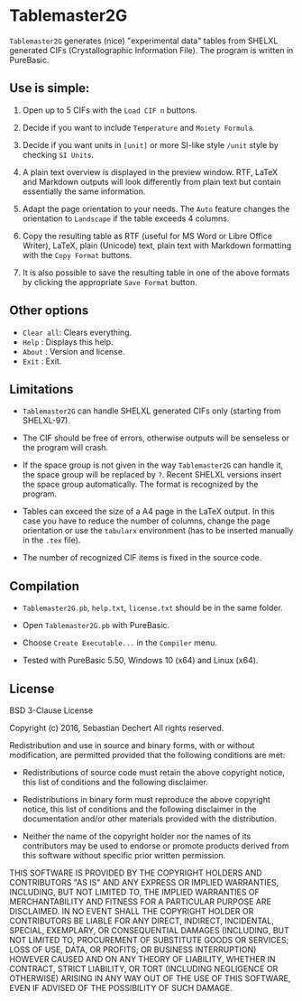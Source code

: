# Tablemaster2G

`Tablemaster2G` generates (nice) "experimental data" tables from SHELXL generated CIFs (Crystallographic Information File).
The program is written in PureBasic.

## Use is simple:

1. Open up to 5 CIFs with the `Load CIF n` buttons.

2. Decide if you want to include `Temperature` and `Moiety Formula`.

3. Decide if you want units in `[unit]` or more SI-like style `/unit` style by checking `SI Units`.

4. A plain text overview is displayed in the preview window. RTF, LaTeX and Markdown outputs will look differently from plain text but contain essentially the same information. 

5. Adapt the page orientation to your needs. The `Auto` feature changes the orientation to `Landscape` if the table exceeds 4 columns.

6. Copy the resulting table as RTF (useful for MS Word or Libre Office Writer), LaTeX, plain (Unicode) text, plain text with Markdown formatting with the `Copy Format` buttons.

7. It is also possible to save the resulting table in one of the above formats by clicking the appropriate `Save Format` button.


## Other options

* `Clear all`: Clears everything.
* `Help`	 : Displays this help.
* `About`	 : Version and license.
* `Exit`	 : Exit.


## Limitations

* `Tablemaster2G` can handle SHELXL generated CIFs only (starting from SHELXL-97).

* The CIF should be free of errors, otherwise outputs will be senseless or the program will crash.

* If the space group is not given in the way `Tablemaster2G` can handle it, the space group will be replaced by `?`. Recent SHELXL versions insert the space group automatically. The format is recognized by the program. 

* Tables can exceed the size of a A4 page in the LaTeX output. In this case you have to reduce the number of columns, change the page orientation or use the `tabularx` environment (has to be inserted manually in the `.tex` file). 

* The number of recognized CIF items is fixed in the source code.

## Compilation

* `Tablemaster2G.pb`, `help.txt`, `license.txt` should be in the same folder. 

* Open `Tablemaster2G.pb` with PureBasic. 

* Choose `Create Executable...` in the `Compiler` menu.

* Tested with PureBasic 5.50, Windows 10 (x64) and Linux (x64).

## License

BSD 3-Clause License

Copyright (c) 2016, Sebastian Dechert
All rights reserved.

Redistribution and use in source and binary forms, with or without
modification, are permitted provided that the following conditions are met:

* Redistributions of source code must retain the above copyright notice, this
  list of conditions and the following disclaimer.

* Redistributions in binary form must reproduce the above copyright notice,
  this list of conditions and the following disclaimer in the documentation
  and/or other materials provided with the distribution.

* Neither the name of the copyright holder nor the names of its
  contributors may be used to endorse or promote products derived from
  this software without specific prior written permission.

THIS SOFTWARE IS PROVIDED BY THE COPYRIGHT HOLDERS AND CONTRIBUTORS "AS IS"
AND ANY EXPRESS OR IMPLIED WARRANTIES, INCLUDING, BUT NOT LIMITED TO, THE
IMPLIED WARRANTIES OF MERCHANTABILITY AND FITNESS FOR A PARTICULAR PURPOSE ARE
DISCLAIMED. IN NO EVENT SHALL THE COPYRIGHT HOLDER OR CONTRIBUTORS BE LIABLE
FOR ANY DIRECT, INDIRECT, INCIDENTAL, SPECIAL, EXEMPLARY, OR CONSEQUENTIAL
DAMAGES (INCLUDING, BUT NOT LIMITED TO, PROCUREMENT OF SUBSTITUTE GOODS OR
SERVICES; LOSS OF USE, DATA, OR PROFITS; OR BUSINESS INTERRUPTION) HOWEVER
CAUSED AND ON ANY THEORY OF LIABILITY, WHETHER IN CONTRACT, STRICT LIABILITY,
OR TORT (INCLUDING NEGLIGENCE OR OTHERWISE) ARISING IN ANY WAY OUT OF THE USE
OF THIS SOFTWARE, EVEN IF ADVISED OF THE POSSIBILITY OF SUCH DAMAGE.


